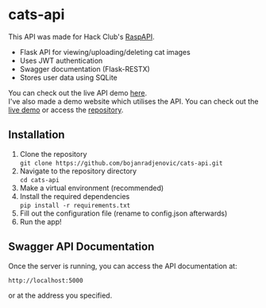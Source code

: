 # cats-api

This API was made for Hack Club's [RaspAPI](https://raspapi.hackclub.com/).
- Flask API for viewing/uploading/deleting cat images
- Uses JWT authentication
- Swagger documentation (Flask-RESTX)
- Stores user data using SQLite
   
You can check out the live API demo [here](https://cats-api.boki.hackclub.app/).  
I've also made a demo website which utilises the API. You can check out the [live demo](https://cats.boki.hackclub.app/) or access the [repository](https://github.com/bojanradjenovic/cats).
## Installation
1. Clone the repository  
  ```git clone https://github.com/bojanradjenovic/cats-api.git```
2. Navigate to the repository directory  
   ```cd cats-api```
3. Make a virtual environment (recommended)
4. Install the required dependencies  
   ```pip install -r requirements.txt```
6. Fill out the configuration file (rename to config.json afterwards)
7. Run the app!

## Swagger API Documentation

Once the server is running, you can access the API documentation at:

```
http://localhost:5000
```
or at the address you specified.
